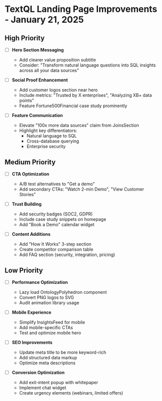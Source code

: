 # TextQL Landing Page Improvements - January 21, 2025

## High Priority

- [ ] **Hero Section Messaging**
  - Add clearer value proposition subtitle
  - Consider: "Transform natural language questions into SQL insights across all your data sources"

- [ ] **Social Proof Enhancement**
  - Add customer logos section near hero
  - Include metrics: "Trusted by X enterprises", "Analyzing XB+ data points"
  - Feature Fortune500Financial case study prominently

- [ ] **Feature Communication**
  - Elevate "100x more data sources" claim from JoinsSection
  - Highlight key differentiators:
    - Natural language to SQL
    - Cross-database querying
    - Enterprise security

## Medium Priority

- [ ] **CTA Optimization**
  - A/B test alternatives to "Get a demo"
  - Add secondary CTAs: "Watch 2-min Demo", "View Customer Stories"

- [ ] **Trust Building**
  - Add security badges (SOC2, GDPR)
  - Include case study snippets on homepage
  - Add "Book a Demo" calendar widget

- [ ] **Content Additions**
  - Add "How It Works" 3-step section
  - Create competitor comparison table
  - Add FAQ section (security, integration, pricing)

## Low Priority

- [ ] **Performance Optimization**
  - Lazy load OntologyPolyhedron component
  - Convert PNG logos to SVG
  - Audit animation library usage

- [ ] **Mobile Experience**
  - Simplify InsightsFeed for mobile
  - Add mobile-specific CTAs
  - Test and optimize mobile hero

- [ ] **SEO Improvements**
  - Update meta title to be more keyword-rich
  - Add structured data markup
  - Optimize meta descriptions

- [ ] **Conversion Optimization**
  - Add exit-intent popup with whitepaper
  - Implement chat widget
  - Create urgency elements (webinars, limited offers)